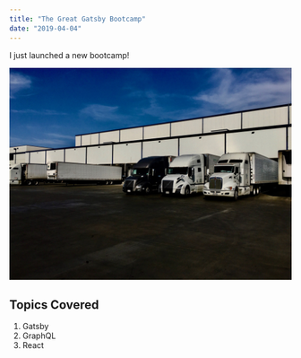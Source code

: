 ```yaml
---
title: "The Great Gatsby Bootcamp"
date: "2019-04-04"
---
```


I just launched a new bootcamp!

![Truck](./truck.jpg)

## Topics Covered

1. Gatsby
2. GraphQL
3. React
